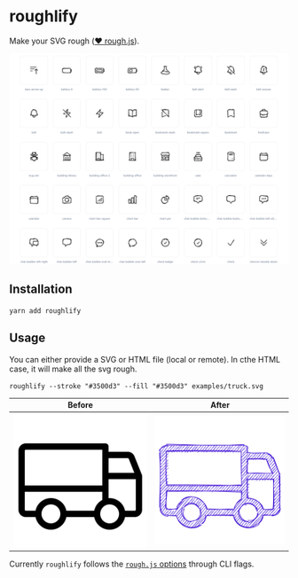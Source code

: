 # roughlify

Make your SVG rough ([❤️ rough.js](https://roughjs.com/)).

![Heroicons sample](assets/heroicons.png)

## Installation

```shell
yarn add roughlify
```

## Usage

You can either provide a SVG or HTML file (local or remote). In cthe HTML case, it will make all the svg rough.

```shell
roughlify --stroke "#3500d3" --fill "#3500d3" examples/truck.svg
```

| Before                           | After                                  |
| -------------------------------- | -------------------------------------- |
| ![truck.svg](examples/truck.svg) | ![truck.svg](examples/truck.rough.svg) |

Currently `roughlify` follows the [`rough.js` options](https://github.com/rough-stuff/rough/wiki#options) through CLI flags.
